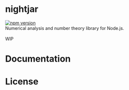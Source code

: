 # nightjar
[![npm version](https://badge.fury.io/js/nightjar.svg)](https://badge.fury.io/js/nightjar)<br>
Numerical analysis and number theory library for Node.js.<br><br>WIP
# Documentation
# License